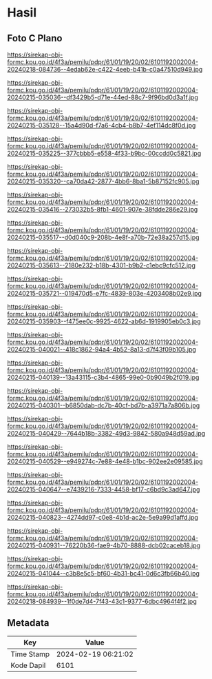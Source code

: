 # Hasil

## Foto C Plano

https://sirekap-obj-formc.kpu.go.id/4f3a/pemilu/pdpr/61/01/19/20/02/6101192002004-20240218-084736--4edab62e-c422-4eeb-b41b-c0a47510d949.jpg

https://sirekap-obj-formc.kpu.go.id/4f3a/pemilu/pdpr/61/01/19/20/02/6101192002004-20240215-035036--df3429b5-d71e-44ed-88c7-9f96bd0d3a1f.jpg

https://sirekap-obj-formc.kpu.go.id/4f3a/pemilu/pdpr/61/01/19/20/02/6101192002004-20240215-035128--15a4d90d-f7a6-4cb4-b8b7-4ef114dc8f0d.jpg

https://sirekap-obj-formc.kpu.go.id/4f3a/pemilu/pdpr/61/01/19/20/02/6101192002004-20240215-035225--377cbbb5-e558-4f33-b9bc-00ccdd0c5821.jpg

https://sirekap-obj-formc.kpu.go.id/4f3a/pemilu/pdpr/61/01/19/20/02/6101192002004-20240215-035320--ca70da42-2877-4bb6-8ba1-5b87152fc905.jpg

https://sirekap-obj-formc.kpu.go.id/4f3a/pemilu/pdpr/61/01/19/20/02/6101192002004-20240215-035416--273032b5-8fb1-4601-907e-38fdde286e29.jpg

https://sirekap-obj-formc.kpu.go.id/4f3a/pemilu/pdpr/61/01/19/20/02/6101192002004-20240215-035517--d0d040c9-208b-4e8f-a70b-72e38a257d15.jpg

https://sirekap-obj-formc.kpu.go.id/4f3a/pemilu/pdpr/61/01/19/20/02/6101192002004-20240215-035613--2180e232-b18b-4301-b9b2-c1ebc9cfc512.jpg

https://sirekap-obj-formc.kpu.go.id/4f3a/pemilu/pdpr/61/01/19/20/02/6101192002004-20240215-035721--019470d5-e7fc-4839-803e-4203408b02e9.jpg

https://sirekap-obj-formc.kpu.go.id/4f3a/pemilu/pdpr/61/01/19/20/02/6101192002004-20240215-035903--f475ee0c-9925-4622-ab6d-1919905eb0c3.jpg

https://sirekap-obj-formc.kpu.go.id/4f3a/pemilu/pdpr/61/01/19/20/02/6101192002004-20240215-040021--418c1862-94a4-4b52-8a13-d7f43f09b105.jpg

https://sirekap-obj-formc.kpu.go.id/4f3a/pemilu/pdpr/61/01/19/20/02/6101192002004-20240215-040139--13a43115-c3b4-4865-99e0-0b9049b2f019.jpg

https://sirekap-obj-formc.kpu.go.id/4f3a/pemilu/pdpr/61/01/19/20/02/6101192002004-20240215-040301--b6850dab-dc7b-40cf-bd7b-a3971a7a806b.jpg

https://sirekap-obj-formc.kpu.go.id/4f3a/pemilu/pdpr/61/01/19/20/02/6101192002004-20240215-040429--7644b18b-3382-49d3-9842-580a948d59ad.jpg

https://sirekap-obj-formc.kpu.go.id/4f3a/pemilu/pdpr/61/01/19/20/02/6101192002004-20240215-040529--e949274c-7e88-4e48-b1bc-902ee2e09585.jpg

https://sirekap-obj-formc.kpu.go.id/4f3a/pemilu/pdpr/61/01/19/20/02/6101192002004-20240215-040647--e7439216-7333-4458-bf17-c6bd9c3ad647.jpg

https://sirekap-obj-formc.kpu.go.id/4f3a/pemilu/pdpr/61/01/19/20/02/6101192002004-20240215-040823--4274dd97-c0e8-4b1d-ac2e-5e9a99d1affd.jpg

https://sirekap-obj-formc.kpu.go.id/4f3a/pemilu/pdpr/61/01/19/20/02/6101192002004-20240215-040931--76220b36-fae9-4b70-8888-dcb02caceb18.jpg

https://sirekap-obj-formc.kpu.go.id/4f3a/pemilu/pdpr/61/01/19/20/02/6101192002004-20240215-041044--c3b8e5c5-bf60-4b31-bc41-0d6c3fb66b40.jpg

https://sirekap-obj-formc.kpu.go.id/4f3a/pemilu/pdpr/61/01/19/20/02/6101192002004-20240218-084939--1f0de7d4-7f43-43c1-9377-6dbc4964f4f2.jpg


## Metadata

| Key        | Value               |
| ---------- | ------------------- |
| Time Stamp | 2024-02-19 06:21:02 |
| Kode Dapil | 6101                |



